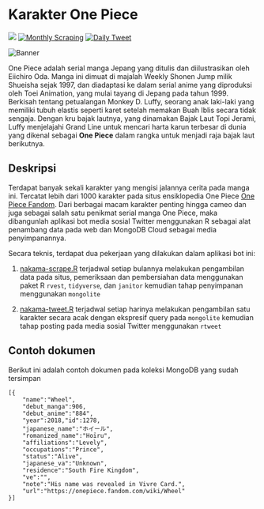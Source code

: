 # Karakter One Piece

[![](https://img.shields.io/badge/Twitter-@onepiececharbot-white?style=flat&labelColor=blue&logo=Twitter&logoColor=white)](https://twitter.com/onepiececharbot) [![Monthly Scraping](https://github.com/alfanugraha/onepiece/actions/workflows/nakama-scrape.yml/badge.svg)](https://github.com/alfanugraha/onepiece/actions/workflows/nakama-scrape.yml) [![Daily Tweet](https://github.com/alfanugraha/onepiece/actions/workflows/nakama-tweet.yml/badge.svg)](https://github.com/alfanugraha/onepiece/actions/workflows/nakama-tweet.yml)

![Banner](https://static.wikia.nocookie.net/onepiece/images/0/09/Chapter_863.png/revision/latest/scale-to-width-down/1000?cb=20170424163639 "Banner")


One Piece adalah serial manga Jepang yang ditulis dan diilustrasikan oleh Eiichiro Oda. Manga ini dimuat di majalah Weekly Shonen Jump milik Shueisha sejak 1997, dan diadaptasi ke dalam serial anime yang diproduksi oleh Toei Animation, yang mulai tayang di Jepang pada tahun 1999. Berkisah tentang petualangan Monkey D. Luffy, seorang anak laki-laki yang memiliki tubuh elastis seperti karet setelah memakan Buah Iblis secara tidak sengaja. Dengan kru bajak lautnya, yang dinamakan Bajak Laut Topi Jerami, Luffy menjelajahi Grand Line untuk mencari harta karun terbesar di dunia yang dikenal sebagai **One Piece** dalam rangka untuk menjadi raja bajak laut berikutnya.


## Deskripsi 

Terdapat banyak sekali karakter yang mengisi jalannya cerita pada manga ini. Tercatat lebih dari 1000 karakter pada situs ensiklopedia One Piece [One Piece Fandom](https://onepiece.fandom.com/wiki/List_of_Canon_Characters). Dari berbagai macam karakter penting hingga cameo dan juga sebagai salah satu penikmat serial manga One Piece, maka dibangunlah aplikasi bot media sosial Twitter menggunakan R sebagai alat penambang data pada web dan MongoDB Cloud sebagai media penyimpanannya.

Secara teknis, terdapat dua pekerjaan yang dilakukan dalam aplikasi bot ini:

1. [nakama-scrape.R](nakama-scrape.R) terjadwal setiap bulannya melakukan pengambilan data pada situs, pemeriksaan dan pembersiahan data menggunakan paket R `rvest`, `tidyverse`, dan `janitor` kemudian tahap penyimpanan menggunakan `mongolite`

2. [nakama-tweet.R](nakama-tweet.R) terjadwal setiap harinya melakukan pengambilan satu karakter secara acak dengan ekspresif query pada `mongolite` kemudian tahap posting pada media sosial Twitter menggunakan `rtweet` 


## Contoh dokumen 

Berikut ini adalah contoh dokumen pada koleksi MongoDB yang sudah tersimpan

```
[{
	"name":"Wheel",
	"debut_manga":906,
	"debut_anime":"884",
	"year":2018,"id":1278,
	"japanese_name":"ホイール",
	"romanized_name":"Hoīru",
	"affiliations":"Levely",
	"occupations":"Prince",
	"status":"Alive",
	"japanese_va":"Unknown",
	"residence":"South Fire Kingdom",
	"ve":"",
	"note":"His name was revealed in Vivre Card.",
	"url":"https://onepiece.fandom.com/wiki/Wheel"
}] 
```